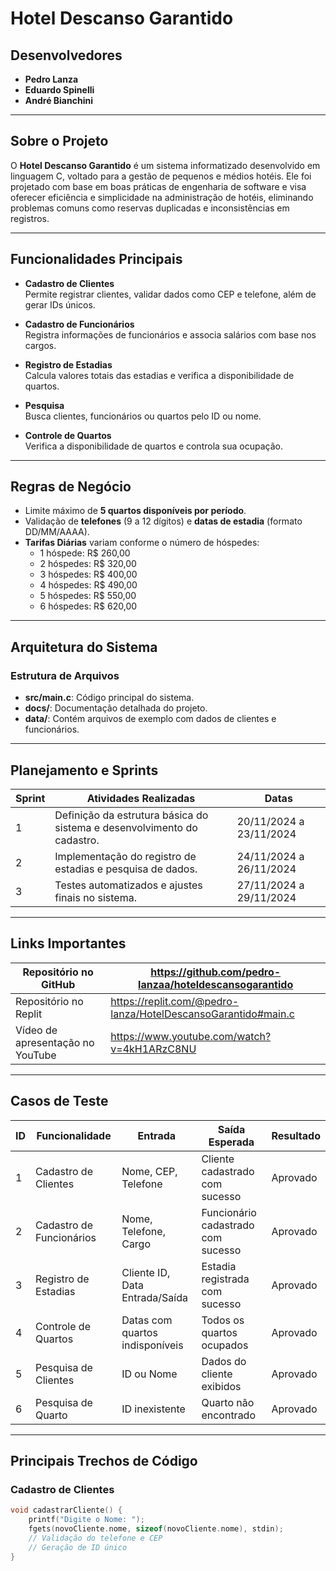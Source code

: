 # Hotel Descanso Garantido

## Desenvolvedores
- **Pedro Lanza**  
- **Eduardo Spinelli**  
- **André Bianchini**  

---

## Sobre o Projeto

O **Hotel Descanso Garantido** é um sistema informatizado desenvolvido em linguagem C, voltado para a gestão de pequenos e médios hotéis. Ele foi projetado com base em boas práticas de engenharia de software e visa oferecer eficiência e simplicidade na administração de hotéis, eliminando problemas comuns como reservas duplicadas e inconsistências em registros.

---

## Funcionalidades Principais

- **Cadastro de Clientes**  
  Permite registrar clientes, validar dados como CEP e telefone, além de gerar IDs únicos.  

- **Cadastro de Funcionários**  
  Registra informações de funcionários e associa salários com base nos cargos.  

- **Registro de Estadias**  
  Calcula valores totais das estadias e verifica a disponibilidade de quartos.  

- **Pesquisa**  
  Busca clientes, funcionários ou quartos pelo ID ou nome.  

- **Controle de Quartos**  
  Verifica a disponibilidade de quartos e controla sua ocupação.  

---

## Regras de Negócio

- Limite máximo de **5 quartos disponíveis por período**.  
- Validação de **telefones** (9 a 12 dígitos) e **datas de estadia** (formato DD/MM/AAAA).  
- **Tarifas Diárias** variam conforme o número de hóspedes:
  - 1 hóspede: R$ 260,00
  - 2 hóspedes: R$ 320,00
  - 3 hóspedes: R$ 400,00
  - 4 hóspedes: R$ 490,00
  - 5 hóspedes: R$ 550,00
  - 6 hóspedes: R$ 620,00

---

## Arquitetura do Sistema

### Estrutura de Arquivos
- **src/main.c**: Código principal do sistema.
- **docs/**: Documentação detalhada do projeto.
- **data/**: Contém arquivos de exemplo com dados de clientes e funcionários.

---

## Planejamento e Sprints

| Sprint | Atividades Realizadas                                      | Datas                |
|--------|------------------------------------------------------------|----------------------|
| 1      | Definição da estrutura básica do sistema e desenvolvimento do cadastro. | 20/11/2024 a 23/11/2024 |
| 2      | Implementação do registro de estadias e pesquisa de dados. | 24/11/2024 a 26/11/2024 |
| 3      | Testes automatizados e ajustes finais no sistema.          | 27/11/2024 a 29/11/2024 |

---

## Links Importantes

| Repositório no GitHub               | https://github.com/pedro-lanzaa/hoteldescansogarantido                  |
|-------------------------------------|---------------------------------------------------------------------------|
| Repositório no Replit               | https://replit.com/@pedro-lanza/HotelDescansoGarantido#main.c            |
| Vídeo de apresentação no YouTube    | https://www.youtube.com/watch?v=4kH1ARzC8NU                              |

---

## Casos de Teste

| ID | Funcionalidade            | Entrada                      | Saída Esperada                   | Resultado |
|----|---------------------------|------------------------------|-----------------------------------|-----------|
| 1  | Cadastro de Clientes      | Nome, CEP, Telefone          | Cliente cadastrado com sucesso    | Aprovado  |
| 2  | Cadastro de Funcionários  | Nome, Telefone, Cargo        | Funcionário cadastrado com sucesso | Aprovado  |
| 3  | Registro de Estadias      | Cliente ID, Data Entrada/Saída | Estadia registrada com sucesso  | Aprovado  |
| 4  | Controle de Quartos       | Datas com quartos indisponíveis | Todos os quartos ocupados       | Aprovado  |
| 5  | Pesquisa de Clientes      | ID ou Nome                   | Dados do cliente exibidos         | Aprovado  |
| 6  | Pesquisa de Quarto        | ID inexistente               | Quarto não encontrado             | Aprovado  |

---

## Principais Trechos de Código

### Cadastro de Clientes
```c
void cadastrarCliente() {
    printf("Digite o Nome: ");
    fgets(novoCliente.nome, sizeof(novoCliente.nome), stdin);
    // Validação do telefone e CEP
    // Geração de ID único
}
